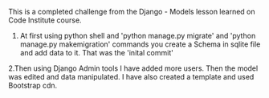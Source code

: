 This is a completed challenge from the
Django - Models lesson learned on Code Institute course.

1. At first using python shell and
'python manage.py migrate' and
'python manage.py makemigration'
commands you create a Schema in sqlite file and add data to it.
That was the 'inital commit'


2.Then using Django Admin tools I have added more users.
 Then the model was edited and data manipulated.
 I have also created a template and used Bootstrap cdn.